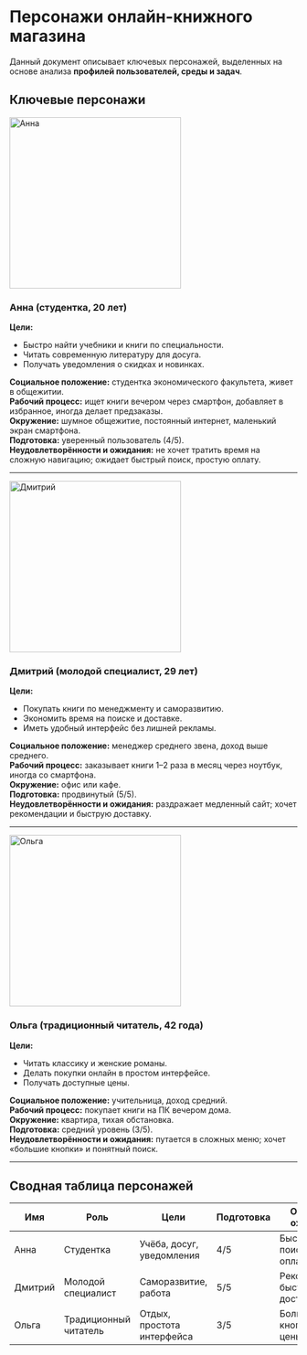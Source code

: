 # Персонажи онлайн-книжного магазина

Данный документ описывает ключевых персонажей, выделенных на основе анализа **профилей пользователей, среды и задач**.  

## Ключевые персонажи

<img width="300" height="300" alt="Анна" src="https://github.com/user-attachments/assets/e8be3632-11eb-4f33-9de4-865ce1418fee" />

### Анна (студентка, 20 лет)

**Цели:**
- Быстро найти учебники и книги по специальности.  
- Читать современную литературу для досуга.  
- Получать уведомления о скидках и новинках.  

**Социальное положение:** студентка экономического факультета, живет в общежитии.  
**Рабочий процесс:** ищет книги вечером через смартфон, добавляет в избранное, иногда делает предзаказы.  
**Окружение:** шумное общежитие, постоянный интернет, маленький экран смартфона.  
**Подготовка:** уверенный пользователь (4/5).  
**Неудовлетворённости и ожидания:** не хочет тратить время на сложную навигацию; ожидает быстрый поиск, простую оплату.  

---

<img width="300" height="300" alt="Дмитрий" src="https://github.com/user-attachments/assets/7f69a335-2535-4c8a-bcb3-2a6152a14b7c" />

### Дмитрий (молодой специалист, 29 лет)

**Цели:**
- Покупать книги по менеджменту и саморазвитию.  
- Экономить время на поиске и доставке.  
- Иметь удобный интерфейс без лишней рекламы.  

**Социальное положение:** менеджер среднего звена, доход выше среднего.  
**Рабочий процесс:** заказывает книги 1–2 раза в месяц через ноутбук, иногда со смартфона.  
**Окружение:** офис или кафе.  
**Подготовка:** продвинутый (5/5).  
**Неудовлетворённости и ожидания:** раздражает медленный сайт; хочет рекомендации и быструю доставку.  

---

<img width="300" height="300" alt="Ольга" src="https://github.com/user-attachments/assets/17bc7311-a56a-48a8-9d78-1ed270566442" />

### Ольга (традиционный читатель, 42 года)

**Цели:**
- Читать классику и женские романы.  
- Делать покупки онлайн в простом интерфейсе.  
- Получать доступные цены.  

**Социальное положение:** учительница, доход средний.  
**Рабочий процесс:** покупает книги на ПК вечером дома.  
**Окружение:** квартира, тихая обстановка.  
**Подготовка:** средний уровень (3/5).  
**Неудовлетворённости и ожидания:** путается в сложных меню; хочет «большие кнопки» и понятный поиск.  

---

## Сводная таблица персонажей

| Имя      | Роль                  | Цели                      | Подготовка | Основные ожидания             |
|----------|----------------------|---------------------------|------------|--------------------------------|
| Анна     | Студентка            | Учёба, досуг, уведомления | 4/5        | Быстрый поиск, простая оплата |
| Дмитрий  | Молодой специалист   | Саморазвитие, работа      | 5/5        | Рекомендации, быстрая доставка |
| Ольга    | Традиционный читатель | Отдых, простота интерфейса | 3/5      | Большие кнопки, низкие цены   |
